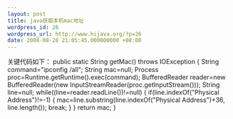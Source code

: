 ```yaml
---
layout: post
title: java获取本机mac地址
wordpress_id: 26
wordpress_url: http://www.hijava.org/?p=26
date: 2008-08-28 21:05:45.000000000 +08:00
---
```

关键代码如下：
	public static String getMac() throws IOException
	{
		String command="ipconfig /all";
		String mac=null;
		Process proc=Runtime.getRuntime().exec(command);
		BufferedReader reader=new BufferedReader(new InputStreamReader(proc.getInputStream()));
		String line=null;
		while((line=reader.readLine())!=null)
		{
		if(line.indexOf("Physical Address")!=-1)
		{
		mac=line.substring(line.indexOf("Physical Address")+36, line.length());
		break;
		}
		}
		return mac;
	}
